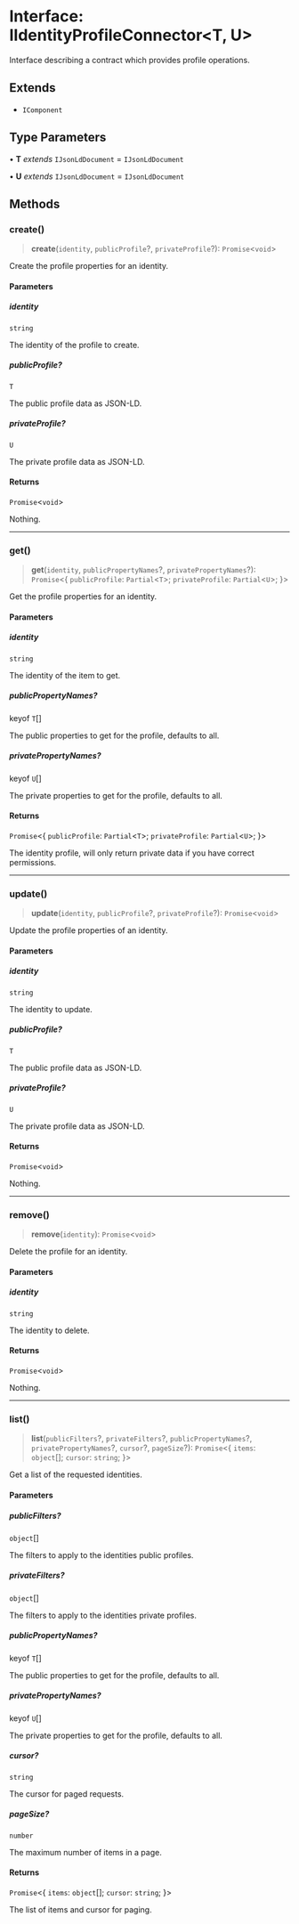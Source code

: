 # Interface: IIdentityProfileConnector\<T, U\>

Interface describing a contract which provides profile operations.

## Extends

- `IComponent`

## Type Parameters

• **T** *extends* `IJsonLdDocument` = `IJsonLdDocument`

• **U** *extends* `IJsonLdDocument` = `IJsonLdDocument`

## Methods

### create()

> **create**(`identity`, `publicProfile`?, `privateProfile`?): `Promise`\<`void`\>

Create the profile properties for an identity.

#### Parameters

##### identity

`string`

The identity of the profile to create.

##### publicProfile?

`T`

The public profile data as JSON-LD.

##### privateProfile?

`U`

The private profile data as JSON-LD.

#### Returns

`Promise`\<`void`\>

Nothing.

***

### get()

> **get**(`identity`, `publicPropertyNames`?, `privatePropertyNames`?): `Promise`\<\{ `publicProfile`: `Partial`\<`T`\>; `privateProfile`: `Partial`\<`U`\>; \}\>

Get the profile properties for an identity.

#### Parameters

##### identity

`string`

The identity of the item to get.

##### publicPropertyNames?

keyof `T`[]

The public properties to get for the profile, defaults to all.

##### privatePropertyNames?

keyof `U`[]

The private properties to get for the profile, defaults to all.

#### Returns

`Promise`\<\{ `publicProfile`: `Partial`\<`T`\>; `privateProfile`: `Partial`\<`U`\>; \}\>

The identity profile, will only return private data if you have correct permissions.

***

### update()

> **update**(`identity`, `publicProfile`?, `privateProfile`?): `Promise`\<`void`\>

Update the profile properties of an identity.

#### Parameters

##### identity

`string`

The identity to update.

##### publicProfile?

`T`

The public profile data as JSON-LD.

##### privateProfile?

`U`

The private profile data as JSON-LD.

#### Returns

`Promise`\<`void`\>

Nothing.

***

### remove()

> **remove**(`identity`): `Promise`\<`void`\>

Delete the profile for an identity.

#### Parameters

##### identity

`string`

The identity to delete.

#### Returns

`Promise`\<`void`\>

Nothing.

***

### list()

> **list**(`publicFilters`?, `privateFilters`?, `publicPropertyNames`?, `privatePropertyNames`?, `cursor`?, `pageSize`?): `Promise`\<\{ `items`: `object`[]; `cursor`: `string`; \}\>

Get a list of the requested identities.

#### Parameters

##### publicFilters?

`object`[]

The filters to apply to the identities public profiles.

##### privateFilters?

`object`[]

The filters to apply to the identities private profiles.

##### publicPropertyNames?

keyof `T`[]

The public properties to get for the profile, defaults to all.

##### privatePropertyNames?

keyof `U`[]

The private properties to get for the profile, defaults to all.

##### cursor?

`string`

The cursor for paged requests.

##### pageSize?

`number`

The maximum number of items in a page.

#### Returns

`Promise`\<\{ `items`: `object`[]; `cursor`: `string`; \}\>

The list of items and cursor for paging.
